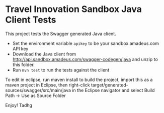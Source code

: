 Travel Innovation Sandbox Java Client Tests
===========================================
This project tests the Swagger generated Java client.

* Set the environment variable `apikey` to be your sandbox.amadeus.com API key
* Download the Java client from http://api.sandbox.amadeus.com/swagger-codegen/java and unzip to this folder.
* Run `mvn test` to run the tests against the client

To edit in eclipse, run maven install to build the project, import this as a maven project in Eclipse, then right-click target/generated-sources/swagger/src/main/java in the Eclipse navigator and select Build Path -> Use as Source Folder

Enjoy! Tadhg